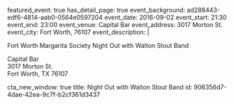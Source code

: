 featured_event: true
has_detail_page: true
event_background: ad288443-edf6-4814-aab0-0564e0597204
event_date: 2016-09-02
event_start: 21:30
event_end: 23:00
event_venue: Capital Bar
event_address: 3017 Morton St.
event_city: Fort Worth, 76107
event_description: |
  <p>Fort Worth Margarita Society Night Out with Walton Stout Band
  </p>
  <p>Capital Bar<br>3017 Morton St.<br>Fort Worth, TX 76107<span class="redactor-invisible-space"></span>
  </p>
cta_new_window: true
title: Night Out with Walton Stout Band
id: 906356d7-4dae-42ea-9c7f-b2cf361d3437
